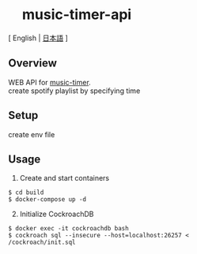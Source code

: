 # 　music-timer-api
[ English | [日本語]() ]

## Overview
WEB API for [music-timer](https://github.com/pp-develop/music-timer).  
create spotify playlist by specifying time  

## Setup
create env file

## Usage
1. Create and start containers
```
$ cd build
$ docker-compose up -d
```

2. Initialize CockroachDB
```
$ docker exec -it cockroachdb bash
$ cockroach sql --insecure --host=localhost:26257 < /cockroach/init.sql
```